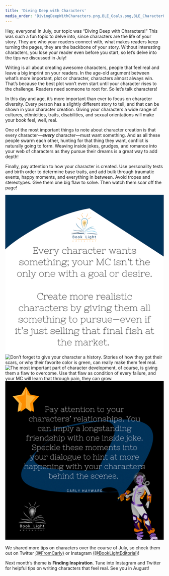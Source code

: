 ```yaml
---
title: 'Diving Deep with Characters'
media_order: 'DivingDeepWithCharacters.png,BLE_Goals.png,BLE_CharacterHistory.png,BLE_flaws.png,BLE_Relationships.png'
---
```


Hey, everyone! In July, our topic was “Diving Deep with Characters!” This was such a fun topic to delve into, since characters are the life of your story. They are who your readers connect with, what makes readers keep turning the pages, they are the backbone of your story. Without interesting characters, you lose your reader even before you start, so let’s delve into the tips we discussed in July!

Writing is all about creating awesome characters, people that feel real and leave a big imprint on your readers. In the age-old argument between what’s more important, plot or character, characters almost always win. That’s because the best plot won’t even start until your character rises to the challenge. Readers need someone to root for. So let’s talk characters!
 
In this day and age, it’s more important than ever to focus on character diversity. Every person has a slightly different story to tell, and that can be shown in your character creation. Giving your characters a wide range of cultures, ethnicities, traits, disabilities, and sexual orientations will make your book feel, well, real.
 
One of the most important things to note about character creation is that every character—_**every**_ character—must want something. And as all these people swarm each other, hunting for that thing they want, conflict is naturally going to form. Weaving inside jokes, grudges, and romance into your web of characters as they pursue their dreams is a great way to add depth!
 
Finally, pay attention to how your character is created. Use personality tests and birth order to determine base traits, and add bulk through traumatic events, happy moments, and everything in between. Avoid tropes and stereotypes. Give them one big flaw to solve. Then watch them soar off the page!

![Every character wants something; your MC isn’t the only one with a goal or desire. Create more realistic characters by giving them all something to pursue—even if it’s just selling that final fish at the market.](BLE_Goals.png?cropResize=350,350)
![Don’t forget to give your character a history. Stories of how they got their scars, or why their favorite color is green, can really make them feel real.](BLE_CharacterHistory.png?cropResize=350,350)
![The most important part of character development, of course, is giving them a flaw to overcome. Use that flaw as condition of every failure, and your MC will learn that through pain, they can grow.](BLE_flaws.png?cropResize=350,350)
![Pay attention to your characters’ relationships. You can imply a longstanding friendship with one inside joke. Speckle these moments into your dialogue to hint at more happening with your characters behind the scenes.](BLE_Relationships.png?cropResize=350,350)

We shared more tips on characters over the course of July, so check them out on Twitter [(@FromCarly)](https://twitter.com/FromCarly?target=_blank)  or Instagram [(@BookLightEditorial)](https://www.instagram.com/booklighteditorial?target=_blank)! 

Next month’s theme is **Finding Inspiration**. Tune into Instagram and Twitter for helpful tips on writing characters that feel real. See you in August!